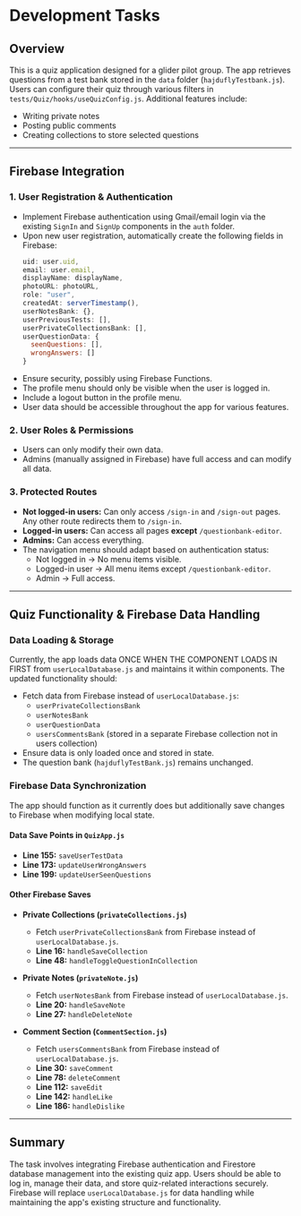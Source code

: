 # Development Tasks

## Overview

This is a quiz application designed for a glider pilot group. The app retrieves questions from a test bank stored in the `data` folder (`hajduflyTestbank.js`). Users can configure their quiz through various filters in `tests/Quiz/hooks/useQuizConfig.js`. Additional features include:

- Writing private notes
- Posting public comments
- Creating collections to store selected questions

---

## Firebase Integration

### 1. User Registration & Authentication

- Implement Firebase authentication using Gmail/email login via the existing `SignIn` and `SignUp` components in the `auth` folder.
- Upon new user registration, automatically create the following fields in Firebase:
  ```js
  uid: user.uid,
  email: user.email,
  displayName: displayName,
  photoURL: photoURL,
  role: "user",
  createdAt: serverTimestamp(),
  userNotesBank: {},
  userPreviousTests: [],
  userPrivateCollectionsBank: [],
  userQuestionData: {
    seenQuestions: [],
    wrongAnswers: []
  }
  ```
- Ensure security, possibly using Firebase Functions.
- The profile menu should only be visible when the user is logged in.
- Include a logout button in the profile menu.
- User data should be accessible throughout the app for various features.

### 2. User Roles & Permissions

- Users can only modify their own data.
- Admins (manually assigned in Firebase) have full access and can modify all data.

### 3. Protected Routes

- **Not logged-in users:** Can only access `/sign-in` and `/sign-out` pages. Any other route redirects them to `/sign-in`.
- **Logged-in users:** Can access all pages **except** `/questionbank-editor`.
- **Admins:** Can access everything.
- The navigation menu should adapt based on authentication status:
  - Not logged in → No menu items visible.
  - Logged-in user → All menu items except `/questionbank-editor`.
  - Admin → Full access.

---

## Quiz Functionality & Firebase Data Handling

### Data Loading & Storage

Currently, the app loads data ONCE WHEN THE COMPONENT LOADS IN FIRST from `userLocalDatabase.js` and maintains it within components. The updated functionality should:

- Fetch data from Firebase instead of `userLocalDatabase.js`:
  - `userPrivateCollectionsBank`
  - `userNotesBank`
  - `userQuestionData`
  - `usersCommentsBank` (stored in a separate Firebase collection not in users collection)
- Ensure data is only loaded once and stored in state.
- The question bank (`hajduflyTestBank.js`) remains unchanged.

### Firebase Data Synchronization

The app should function as it currently does but additionally save changes to Firebase when modifying local state.

#### Data Save Points in `QuizApp.js`

- **Line 155:** `saveUserTestData`
- **Line 173:** `updateUserWrongAnswers`
- **Line 199:** `updateUserSeenQuestions`

#### Other Firebase Saves

- **Private Collections (`privateCollections.js`)**

  - Fetch `userPrivateCollectionsBank` from Firebase instead of `userLocalDatabase.js`.
  - **Line 16:** `handleSaveCollection`
  - **Line 48:** `handleToggleQuestionInCollection`

- **Private Notes (`privateNote.js`)**

  - Fetch `userNotesBank` from Firebase instead of `userLocalDatabase.js`.
  - **Line 20:** `handleSaveNote`
  - **Line 27:** `handleDeleteNote`

- **Comment Section (`CommentSection.js`)**
  - Fetch `usersCommentsBank` from Firebase instead of `userLocalDatabase.js`.
  - **Line 30:** `saveComment`
  - **Line 78:** `deleteComment`
  - **Line 112:** `saveEdit`
  - **Line 142:** `handleLike`
  - **Line 186:** `handleDislike`

---

## Summary

The task involves integrating Firebase authentication and Firestore database management into the existing quiz app. Users should be able to log in, manage their data, and store quiz-related interactions securely. Firebase will replace `userLocalDatabase.js` for data handling while maintaining the app's existing structure and functionality.

